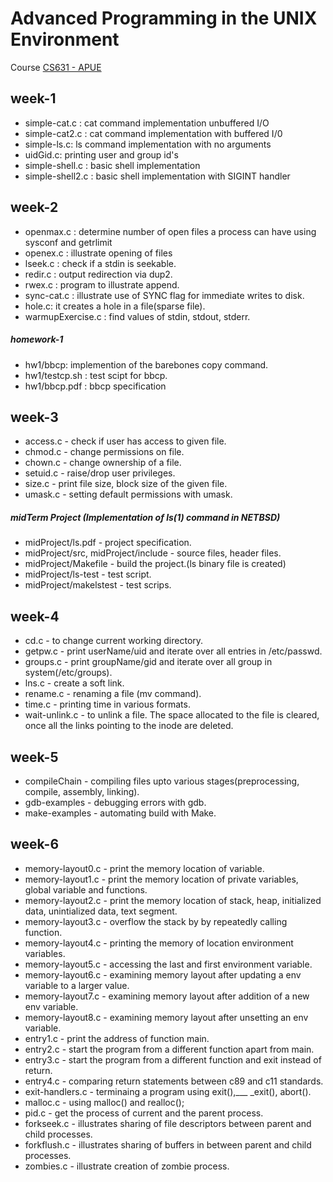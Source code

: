 # Advanced Programming in the UNIX Environment
Course [CS631 - APUE](https://stevens.netmeister.org/631/)
## week-1
* simple-cat.c : cat command implementation unbuffered I/O
* simple-cat2.c : cat command implementation with buffered I/0
* simple-ls.c: ls command implementation with no arguments
* uidGid.c: printing user and group id's
* simple-shell.c : basic shell implementation
* simple-shell2.c : basic shell implementation with SIGINT handler

## week-2
* openmax.c : determine number of open files a process can have using sysconf and getrlimit
* openex.c : illustrate opening of files
* lseek.c : check if a stdin is seekable.
* redir.c : output redirection via dup2.
* rwex.c : program to illustrate append.
* sync-cat.c : illustrate use of SYNC flag for immediate writes to disk.
* hole.c: it creates a hole in a file(sparse file).
* warmupExercise.c : find values of stdin, stdout, stderr.

##### homework-1
* hw1/bbcp: implemention of the barebones copy command.
* hw1/testcp.sh : test scipt for bbcp.
* hw1/bbcp.pdf : bbcp specification

## week-3
* access.c - check if user has access to given file.
* chmod.c - change permissions on file.
* chown.c - change ownership of a file.
* setuid.c - raise/drop user privileges.
* size.c - print file size, block size of the given file.
* umask.c - setting default permissions with umask.

##### midTerm Project (Implementation of ls(1) command in NETBSD)
* midProject/ls.pdf - project specification.
* midProject/src, midProject/include - source files, header files.
* midProject/Makefile - build the project.(ls binary file is created)
* midProject/ls-test - test script.
* midProject/makelstest - test scrips.

## week-4
* cd.c - to change current working directory.
* getpw.c - print userName/uid and iterate over all entries in /etc/passwd.
* groups.c - print groupName/gid and iterate over all group in system(/etc/groups).
* lns.c - create a soft link.
* rename.c - renaming a file (mv command).
* time.c - printing time in various formats.
* wait-unlink.c - to unlink a file. The space allocated to the file is cleared, once all the links pointing to the inode are deleted.

## week-5
* compileChain - compiling files upto various stages(preprocessing, compile, assembly, linking).
* gdb-examples - debugging errors with gdb.
* make-examples - automating build with Make.

## week-6
* memory-layout0.c - print the memory location of variable.
* memory-layout1.c - print the memory location of private variables, global variable and functions.
* memory-layout2.c - print the memory location of stack, heap, initialized data, unintialized data, text segment.
* memory-layout3.c - overflow the stack by by repeatedly calling function.
* memory-layout4.c - printing the memory of location environment variables.
* memory-layout5.c - accessing the last and first environment variable.
* memory-layout6.c - examining memory layout after updating a env variable to a larger value.
* memory-layout7.c - examining memory layout after addition of a new env variable.
* memory-layout8.c - examining memory layout after unsetting an env variable.
* entry1.c - print the address of function main.
* entry2.c - start the program from a different function apart from main.
* entry3.c - start the program from a different function and exit instead of return.
* entry4.c - comparing return statements between c89 and c11 standards.
* exit-handlers.c - terminaing a program using exit(),___ _exit(), abort().
* malloc.c - using malloc() and realloc();
* pid.c - get the process of current and the parent process.
* forkseek.c - illustrates sharing of file descriptors between parent and child processes.
* forkflush.c - illustrates sharing of buffers in between parent and child processes.
* zombies.c - illustrate creation of zombie process.
